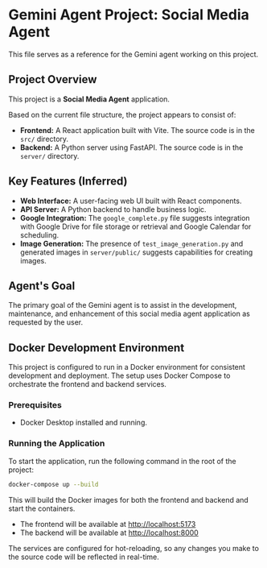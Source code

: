 # Gemini Agent Project: Social Media Agent

This file serves as a reference for the Gemini agent working on this project.

## Project Overview

This project is a **Social Media Agent** application.

Based on the current file structure, the project appears to consist of:

*   **Frontend:** A React application built with Vite. The source code is in the `src/` directory.
*   **Backend:** A Python server using FastAPI. The source code is in the `server/` directory.

## Key Features (Inferred)

*   **Web Interface:** A user-facing web UI built with React components.
*   **API Server:** A Python backend to handle business logic.
*   **Google Integration:** The `google_complete.py` file suggests integration with Google Drive for file storage or retrieval and Google Calendar for scheduling.
*   **Image Generation:** The presence of `test_image_generation.py` and generated images in `server/public/` suggests capabilities for creating images.

## Agent's Goal

The primary goal of the Gemini agent is to assist in the development, maintenance, and enhancement of this social media agent application as requested by the user.

## Docker Development Environment

This project is configured to run in a Docker environment for consistent development and deployment. The setup uses Docker Compose to orchestrate the frontend and backend services.

### Prerequisites

*   Docker Desktop installed and running.

### Running the Application

To start the application, run the following command in the root of the project:

```bash
docker-compose up --build
```

This will build the Docker images for both the frontend and backend and start the containers.

*   The frontend will be available at [http://localhost:5173](http://localhost:5173)
*   The backend will be available at [http://localhost:8000](http://localhost:8000)

The services are configured for hot-reloading, so any changes you make to the source code will be reflected in real-time.
